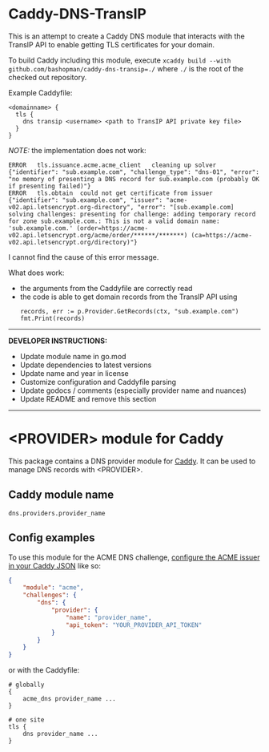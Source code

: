 # Caddy-DNS-TransIP

This is an attempt to create a Caddy DNS module that interacts with the TransIP API to enable getting
TLS certificates for your domain.

To build Caddy including this module, execute `xcaddy build --with github.com/bashopman/caddy-dns-transip=./`
where `./` is the root of the checked out repository.

Example Caddyfile:
```
<domainname> {
  tls {
    dns transip <username> <path to TransIP API private key file>
  }
}
```

*NOTE:* the implementation does not work:
```
ERROR	tls.issuance.acme.acme_client	cleaning up solver	{"identifier": "sub.example.com", "challenge_type": "dns-01", "error": "no memory of presenting a DNS record for sub.example.com (probably OK if presenting failed)"}
ERROR	tls.obtain	could not get certificate from issuer	{"identifier": "sub.example.com", "issuer": "acme-v02.api.letsencrypt.org-directory", "error": "[sub.example.com] solving challenges: presenting for challenge: adding temporary record for zone sub.example.com.: This is not a valid domain name: 'sub.example.com.' (order=https://acme-v02.api.letsencrypt.org/acme/order/******/*******) (ca=https://acme-v02.api.letsencrypt.org/directory)"}
```
I cannot find the cause of this error message.

What does work:
* the arguments from the Caddyfile are correctly read
* the code is able to get domain records from the TransIP API using 
    ```
    records, err := p.Provider.GetRecords(ctx, "sub.example.com")
    fmt.Print(records)
    ```

---

**DEVELOPER INSTRUCTIONS:**

- Update module name in go.mod
- Update dependencies to latest versions
- Update name and year in license
- Customize configuration and Caddyfile parsing
- Update godocs / comments (especially provider name and nuances)
- Update README and remove this section

---

\<PROVIDER\> module for Caddy
===========================

This package contains a DNS provider module for [Caddy](https://github.com/caddyserver/caddy). It can be used to manage DNS records with \<PROVIDER\>.

## Caddy module name

```
dns.providers.provider_name
```

## Config examples

To use this module for the ACME DNS challenge, [configure the ACME issuer in your Caddy JSON](https://caddyserver.com/docs/json/apps/tls/automation/policies/issuer/acme/) like so:

```json
{
	"module": "acme",
	"challenges": {
		"dns": {
			"provider": {
				"name": "provider_name",
				"api_token": "YOUR_PROVIDER_API_TOKEN"
			}
		}
	}
}
```

or with the Caddyfile:

```
# globally
{
	acme_dns provider_name ...
}
```

```
# one site
tls {
	dns provider_name ...
}
```
